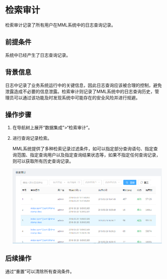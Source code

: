 # 检索审计

检索审计记录了所有用户在MML系统中的日志查询记录。

## 前提条件

系统中已经产生了日志查询记录。

## 背景信息

日志中记录了业务系统运行中的关键信息，因此日志查询应该被合理的控制，避免泄露造成不必要的信息泄露。检索审计则记录了MML系统中的日志查询历史，管理员可以通过该功能及时发现系统中可能存在的安全风险并进行规避。

## 操作步骤

1. 在导航树上展开“数据集成”>“检索审计”。

2. 进行查询记录检索。

   MML系统提供了多种检索记录过滤条件，如可以指定部分查询语句、指定查询范围、指定查询用户以及指定查询结果状态等，如果不指定任何查询记录，则可以获取所有历史查询记录。
   
   ![](../fig/2_11.png)
   
   
## 后续操作

通过“重置”可以清除所有查询条件。






